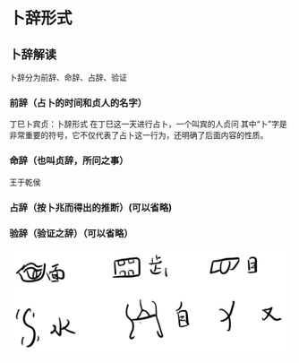 # 卜辞形式

## 卜辞解读

卜辞分为前辞、命辞、占辞、验证

### 前辞（占卜的时间和贞人的名字）

丁巳卜宾贞：卜辞形式
在丁巳这一天进行占卜，一个叫宾的人贞问
其中“卜”字是非常重要的符号，它不仅代表了占卜这一行为，还明确了后面内容的性质。

### 命辞（也叫贞辞，所问之事）

王于乾侯

### 占辞（按卜兆而得出的推断）(可以省略)

### 验辞（验证之辞）（可以省略）

![作业](https://raw.githubusercontent.com/dcldyhb/Freshman-Notes-Image-Host/main/20250306201547.png)
